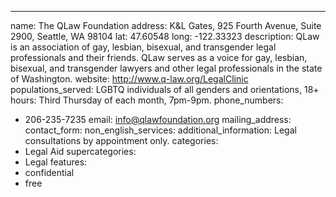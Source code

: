 ---
name: The QLaw Foundation
address: K&L Gates, 925 Fourth Avenue, Suite 2900, Seattle, WA 98104
lat: 47.60548
long: -122.33323
description: QLaw is an association of gay, lesbian, bisexual, and transgender legal professionals and their friends. QLaw serves as a voice for gay, lesbian, bisexual, and transgender lawyers and other legal professionals in the state of Washington.
website: http://www.q-law.org/LegalClinic
populations_served: LGBTQ individuals of all genders and orientations, 18+
hours: Third Thursday of each month, 7pm-9pm.
phone_numbers:
  - 206-235-7235
email: info@qlawfoundation.org
mailing_address:
contact_form:
non_english_services: 
additional_information: Legal consultations by appointment only.
categories:
  - Legal Aid
supercategories:
  - Legal
features:
  - confidential
  - free